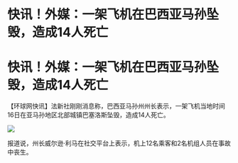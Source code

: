# 快讯！外媒：一架飞机在巴西亚马孙坠毁，造成14人死亡

# 快讯！外媒：一架飞机在巴西亚马孙坠毁，造成14人死亡

【环球网快讯】法新社刚刚消息称，巴西亚马孙州州长表示，一架飞机当地时间16日在亚马孙地区北部城镇巴塞洛斯坠毁，造成14人死亡。

![](https://inews.gtimg.com/om_bt/Ofyh3h3orEPtEgxC3F5KBn7mVE1nahzWn_aUqmxT7QcxwAA/1000)

报道说，州长威尔逊·利马在社交平台上表示，机上12名乘客和2名机组人员在事故中丧生。

